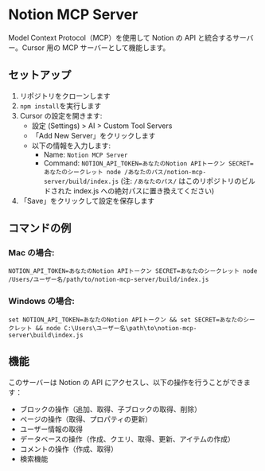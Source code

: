 # Notion MCP Server

Model Context Protocol（MCP）を使用して Notion の API と統合するサーバー。Cursor 用の MCP サーバーとして機能します。

## セットアップ

1. リポジトリをクローンします
2. `npm install`を実行します
3. Cursor の設定を開きます:
   - 設定 (Settings) > AI > Custom Tool Servers
   - 「Add New Server」をクリックします
   - 以下の情報を入力します:
     - Name: `Notion MCP Server`
     - Command: `NOTION_API_TOKEN=あなたのNotion APIトークン SECRET=あなたのシークレット node /あなたのパス/notion-mcp-server/build/index.js`
       (注: `/あなたのパス/` はこのリポジトリのビルドされた index.js への絶対パスに置き換えてください)
4. 「Save」をクリックして設定を保存します

## コマンドの例

### Mac の場合:

```
NOTION_API_TOKEN=あなたのNotion APIトークン SECRET=あなたのシークレット node /Users/ユーザー名/path/to/notion-mcp-server/build/index.js
```

### Windows の場合:

```
set NOTION_API_TOKEN=あなたのNotion APIトークン && set SECRET=あなたのシークレット && node C:\Users\ユーザー名\path\to\notion-mcp-server\build\index.js
```

## 機能

このサーバーは Notion の API にアクセスし、以下の操作を行うことができます：

- ブロックの操作（追加、取得、子ブロックの取得、削除）
- ページの操作（取得、プロパティの更新）
- ユーザー情報の取得
- データベースの操作（作成、クエリ、取得、更新、アイテムの作成）
- コメントの操作（作成、取得）
- 検索機能
